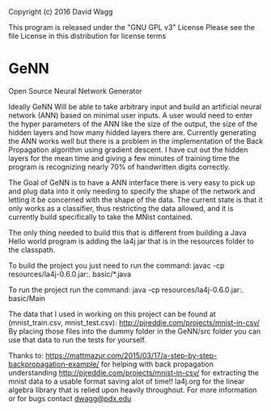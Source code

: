 
Copyright (c) 2016 David Wagg

This program is released under the "GNU GPL v3" License 
Please see the file License in this distribution for license terms

# GeNN
Open Source Neural Network Generator

Ideally GeNN Will be able to take arbitrary input and build an artificial neural network (ANN) based on minimal user inputs. A user would need to enter the hyper parameters of the ANN like the size of the output, the size of the hidden layers and how many hidded layers there are. Currently generating the ANN works well but there is a problem in the implementation of the Back Propagation algorithm using gradient descent. I have cut out the hidden layers for the mean time and giving a few minutes of training time the program is recognizing nearly 70% of handwritten digits correctly.

The Goal of GeNN is to have a ANN interface there is very easy to pick up and plug data into it only needing to specify the shape of the network and letting it be concerned with the shape of the data. The current state is that it only works as a classifier, thus restricting the data allowed, and it is currently build specifically to take the MNist contained. 

The only thing needed to build this that is different from building a Java Hello world program is adding the la4j jar that is in the resources folder to the classpath. 

To build the project you just need to run the command:
	javac -cp resources/la4j-0.6.0.jar:. basic/*.java
	
To run the project run the command:
	java -cp resources/la4j-0.6.0.jar:. basic/Main
	
The data that I used in working on this project can be found at (mnist_train.csv, mnist_test.csv):
	http://pjreddie.com/projects/mnist-in-csv/
By placing those files into the dummy folder in the GeNN/src folder you can use that data to run the tests for yourself.

Thanks to:
	https://mattmazur.com/2015/03/17/a-step-by-step-backpropagation-example/ for helping with back propagation understanding
	http://pjreddie.com/projects/mnist-in-csv/ for extracting the mnist data to a usable format saving alot of time!!
	la4j.org for the linear algebra library that is relied upon heavily throughout.
For more information or for bugs contact dwagg@pdx.edu
